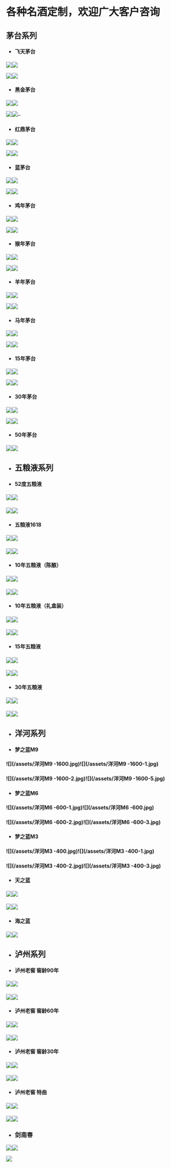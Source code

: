 # 各种名酒定制，欢迎广大客户咨询

## 茅台系列

* #### 飞天茅台

![](/assets/飞天.jpg)![](/assets/飞天0.jpg)

![](/assets/飞天2.jpg)![](/assets/飞天1.jpg)

* #### 黑金茅台

![](/assets/黑金3269.jpg)![](/assets/黑金3269-1.jpg)

![](/assets/黑金3269-2.jpg)![](/assets/黑金3269-3.jpg)–

* #### 红鼎茅台

![](/assets/红鼎2988-1.jpg)![](/assets/红鼎2988-2.jpg)

![](/assets/红鼎2988-3.jpg)![](/assets/红鼎2988-4.jpg)

* #### 蓝茅台

![](/assets/蓝茅2649.jpg)![](/assets/蓝茅2649-1.jpg)

![](/assets/蓝茅2649-2.jpg)![](/assets/蓝茅2649-4.jpg)

* #### 鸡年茅台

![](/assets/鸡年茅台2300.jpg)![](/assets/鸡年茅台2300-2.jpg)

![](/assets/鸡年茅台2300-1.jpg)![](/assets/鸡年茅台2300-3.jpg)

* #### 猴年茅台

![](/assets/猴年茅台3600.jpg)![](/assets/猴年茅台3600-2.jpg)

![](/assets/猴年茅台3600-1.jpg)![](/assets/猴年茅台3600-4.jpg)

* #### 羊年茅台

![](/assets/羊年茅台10000.jpg)![](/assets/羊年茅台10000-1.jpg)

![](/assets/羊年茅台10000-2.jpg)![](/assets/羊年茅台10000-3.jpg)

* #### 马年茅台

![](/assets/马年茅台7800.jpg)![](/assets/马年茅台7800-2.jpg)

![](/assets/马年茅台7800-1.jpg)![](/assets/马年茅台7800-3.jpg)

* #### 15年茅台

![](/assets/15年茅4188.jpg)![](/assets/15年茅4188-1.jpg)

![](/assets/15年茅4188-2.jpg)![](/assets/15年茅4188-3.jpg)

* #### 30年茅台

![](/assets/30年茅10666.jpg)![](/assets/30年茅10666-2.jpg)

![](/assets/30年茅10666-1.jpg)![](/assets/30年茅10666-3.jpg)

* #### 50年茅台

![](/assets/50年茅18888.jpg)![](/assets/50年茅18888-3.jpg)

* ## 五粮液系列
* #### 52度五粮液

#### ![](/assets/五粮液-1.jpg)![](/assets/五粮液-2.jpg)

#### ![](/assets/五粮液-3.jpg)![](/assets/五粮液-4.jpg)

* #### 五粮液1618

#### ![](/assets/五粮液1618-1.jpg)![](/assets/五粮液1618-2.jpg)

#### ![](/assets/五粮液1618-3.jpg)![](/assets/五粮液1618-4.jpg)

* #### 10年五粮液（陈酿）

#### ![](/assets/10年五粮液（陈酿）1180-0.jpg)![](/assets/10年五粮液（陈酿）1180-3.jpg)

#### 

#### ![](/assets/10年五粮液（陈酿）1180-1.jpg)![](/assets/10年五粮液（陈酿）1180-4.jpg)

* #### 10年五粮液（礼盒装）

#### ![](/assets/10年五粮液（礼盒）1580.jpg)![](/assets/10年五粮液（礼盒）1580-1.jpg)

#### ![](/assets/10年五粮液（礼盒）1580-3.jpg)![](/assets/10年五粮液（礼盒）1580-2.jpg)

* #### 15年五粮液

#### ![](/assets/15年五粮液（礼盒）2078.jpg)![](/assets/15年五粮液（礼盒）2078-1.jpg)

#### ![](/assets/15年五粮液（礼盒）2078-2.jpg)![](/assets/15年五粮液（礼盒）2078-3.jpg)

* #### 30年五粮液

#### ![](/assets/30年五粮液（礼盒）18888.jpg)![](/assets/30年五粮液（礼盒）18888-2.jpg)

#### ![](/assets/30年五粮液（礼盒）18888-1.jpg)![](/assets/30年五粮液（礼盒）18888-3.jpg)

* ## 洋河系列
* #### 梦之蓝M9

#### ![](/assets/洋河M9 -1600.jpg)![](/assets/洋河M9 -1600-1.jpg)

#### ![](/assets/洋河M9 -1600-2.jpg)![](/assets/洋河M9 -1600-5.jpg)

* #### 梦之蓝M6

#### ![](/assets/洋河M6 -600-1.jpg)![](/assets/洋河M6 -600.jpg)

#### ![](/assets/洋河M6 -600-2.jpg)![](/assets/洋河M6 -600-3.jpg)

* #### 梦之蓝M3

#### ![](/assets/洋河M3 -400.jpg)![](/assets/洋河M3 -400-1.jpg)

#### ![](/assets/洋河M3 -400-2.jpg)![](/assets/洋河M3 -400-3.jpg)

* #### 天之蓝

#### ![](/assets/洋河天之蓝200.jpg)![](/assets/洋河天之蓝200-1.jpg)

#### ![](/assets/洋河天之蓝200-2.jpg)![](/assets/洋河天之蓝200-3.jpg)

* #### 海之蓝

#### ![](/assets/洋河海之蓝130.jpg)![](/assets/洋河海之蓝130-1.jpg)

* ## 泸州系列
* #### 泸州老窖 窖龄90年

#### ![](/assets/泸州老窖（窖龄90年）400.jpg)![](/assets/泸州老窖（窖龄90年）400-1.jpg)

#### ![](/assets/泸州老窖（窖龄90年）400-3.jpg)![](/assets/泸州老窖（窖龄90年）400-2.jpg)

* #### 泸州老窖 窖龄60年

#### ![](/assets/泸州老窖（窖龄60年）260.jpg)![](/assets/泸州老窖（窖龄60年）260-1.jpg)

#### ![](/assets/泸州老窖（窖龄60年）260-4.jpg)![](/assets/泸州老窖（窖龄60年）260-2.jpg)

* #### 泸州老窖 窖龄30年

#### ![](/assets/泸州老窖（窖龄30年）200.jpg)![](/assets/泸州老窖（窖龄30年）200-1.jpg)

#### ![](/assets/泸州老窖（窖龄30年）200-3.jpg)![](/assets/泸州老窖（窖龄30年）200-2.jpg)

* #### 泸州老窖 特曲

#### ![](/assets/泸州老窖（特曲）200.jpg)![](/assets/泸州老窖（特曲）200-1.jpg)

#### ![](/assets/泸州老窖（特曲）200-3.jpg)![](/assets/泸州老窖（特曲）200-2.jpg)

* ### 剑南春

![](/assets/剑南春380.jpg)![](/assets/剑南春380-1.jpg)

![](/assets/剑南春380-2.jpg)

